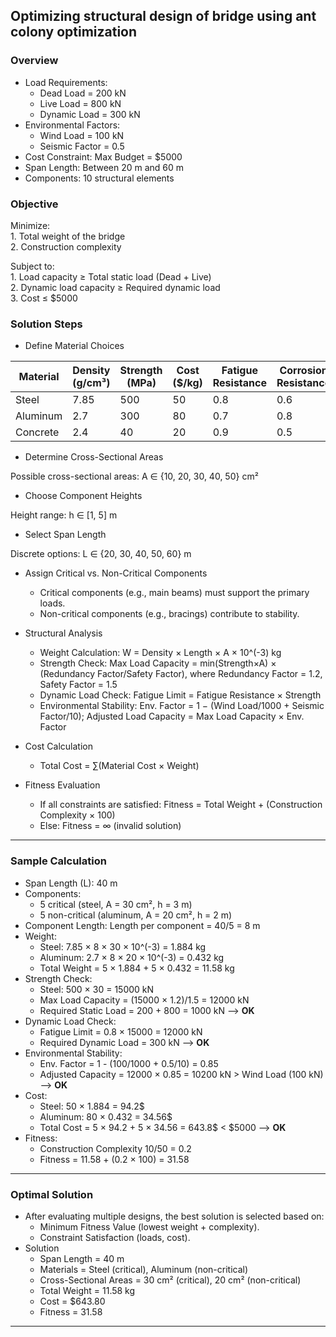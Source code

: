## Optimizing structural design of bridge using ant colony optimization 

### Overview
  - Load Requirements:  
    - Dead Load = 200 kN  
    - Live Load = 800 kN  
    - Dynamic Load = 300 kN  
  - Environmental Factors:
    - Wind Load = 100 kN  
    - Seismic Factor = 0.5  
  - Cost Constraint: Max Budget = $5000  
  - Span Length: Between 20 m and 60 m  
  - Components: 10 structural elements  

### Objective
 
 Minimize:  
    1. Total weight of the bridge  
    2. Construction complexity  

Subject to:  
    1. Load capacity ≥ Total static load (Dead + Live)  
    2. Dynamic load capacity ≥ Required dynamic load  
    3. Cost ≤ $5000  


### Solution Steps

  - Define Material Choices  

| Material   | Density (g/cm³) | Strength (MPa) | Cost ($/kg) | Fatigue Resistance | Corrosion Resistance |
|------------|----------------|----------------|-------------|-------------------|----------------------|
| Steel      | 7.85           | 500            | 50          | 0.8               | 0.6                  |
| Aluminum   | 2.7            | 300            | 80          | 0.7               | 0.8                  |
| Concrete   | 2.4            | 40             | 20          | 0.9               | 0.5                  |

   - Determine Cross-Sectional Areas

  Possible cross-sectional areas:  A ∈ {10, 20, 30, 40, 50} cm²

   - Choose Component Heights

Height range:  h ∈ [1, 5] m

  - Select Span Length

Discrete options: L ∈ {20, 30, 40, 50, 60} m

  - Assign Critical vs. Non-Critical Components
    - Critical components (e.g., main beams) must support the primary loads.  
    - Non-critical components (e.g., bracings) contribute to stability.  

  - Structural Analysis   
    - Weight Calculation: W = Density × Length × A × 10^(-3) kg 
    - Strength Check: Max Load Capacity = min(Strength×A) × (Redundancy Factor/Safety Factor), where Redundancy Factor = 1.2, Safety Factor = 1.5
    - Dynamic Load Check: Fatigue Limit = Fatigue Resistance × Strength  
    - Environmental Stability: Env. Factor = 1 − (Wind Load/1000 + Seismic Factor/10); Adjusted Load Capacity = Max Load Capacity × Env. Factor

  - Cost Calculation
    - Total Cost = ∑(Material Cost × Weight)

  - Fitness Evaluation
    - If all constraints are satisfied: Fitness = Total Weight + (Construction Complexity × 100) 
    - Else: Fitness = ∞ (invalid solution)

---

### **Sample Calculation**  
 
- Span Length (L): 40 m  
- Components: 
  - 5 critical (steel, A = 30 cm², h = 3 m)  
  - 5 non-critical (aluminum, A = 20 cm², h = 2 m)  
- Component Length: Length per component = 40/5 = 8 m
- Weight:
   - Steel: 7.85 × 8 × 30 × 10^(-3) = 1.884 kg  
   - Aluminum: 2.7 × 8 × 20 × 10^(-3) = 0.432 kg 
   - Total Weight = 5 × 1.884 + 5 × 0.432 = 11.58 kg 
- Strength Check:
   - Steel: 500 × 30 = 15000 kN  
   - Max Load Capacity = (15000 × 1.2)/1.5 = 12000 kN  
   - Required Static Load = 200 + 800 = 1000 kN ⟶ **OK**  
- Dynamic Load Check:
   - Fatigue Limit = 0.8 × 15000 = 12000 kN  
   - Required Dynamic Load = 300 kN ⟶ **OK**  
- Environmental Stability:  
   - Env. Factor = 1 - (100/1000 + 0.5/10) = 0.85   
   - Adjusted Capacity = 12000 × 0.85 = 10200 kN > Wind Load (100 kN) ⟶ **OK**  
- Cost:  
   - Steel: 50 × 1.884 = 94.2$  
   - Aluminum: 80 × 0.432 = 34.56$  
   - Total Cost = 5 × 94.2 + 5 × 34.56 = 643.8$  < $5000 ⟶ **OK**  
- Fitness:
   - Construction Complexity 10/50 = 0.2   
   - Fitness = 11.58 + (0.2 × 100) = 31.58 

---

### **Optimal Solution**  
- After evaluating multiple designs, the best solution is selected based on:  
  - Minimum Fitness Value (lowest weight + complexity).  
  - Constraint Satisfaction (loads, cost).  
- Solution  
  - Span Length = 40 m  
  - Materials = Steel (critical), Aluminum (non-critical)  
  - Cross-Sectional Areas = 30 cm² (critical), 20 cm² (non-critical)  
  - Total Weight = 11.58 kg  
  - Cost = $643.80  
  - Fitness = 31.58  

---
